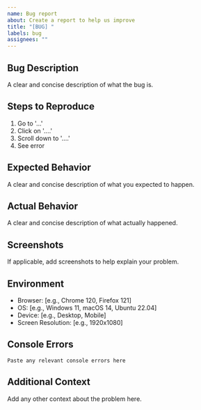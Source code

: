 ```yaml
---
name: Bug report
about: Create a report to help us improve
title: "[BUG] "
labels: bug
assignees: ""
---
```


## Bug Description

A clear and concise description of what the bug is.

## Steps to Reproduce

1. Go to '...'
2. Click on '....'
3. Scroll down to '....'
4. See error

## Expected Behavior

A clear and concise description of what you expected to happen.

## Actual Behavior

A clear and concise description of what actually happened.

## Screenshots

If applicable, add screenshots to help explain your problem.

## Environment

- Browser: [e.g., Chrome 120, Firefox 121]
- OS: [e.g., Windows 11, macOS 14, Ubuntu 22.04]
- Device: [e.g., Desktop, Mobile]
- Screen Resolution: [e.g., 1920x1080]

## Console Errors

```
Paste any relevant console errors here
```

## Additional Context

Add any other context about the problem here.

